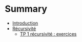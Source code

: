 # Summary

- [Introduction](./0_introduction.md)
- [Récursivité](./1_recursivite.md)
   - [TP 1 récursivité : exercices](./tp1_recursivite.md)
